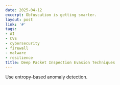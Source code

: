 ```yaml
---
date: 2025-04-12
excerpt: Obfuscation is getting smarter.
layout: post
link: '#'
tags:
- AI
- CVE
- cybersecurity
- firewall
- malware
- resilience
title: Deep Packet Inspection Evasion Techniques
---
```

Use entropy-based anomaly detection.
